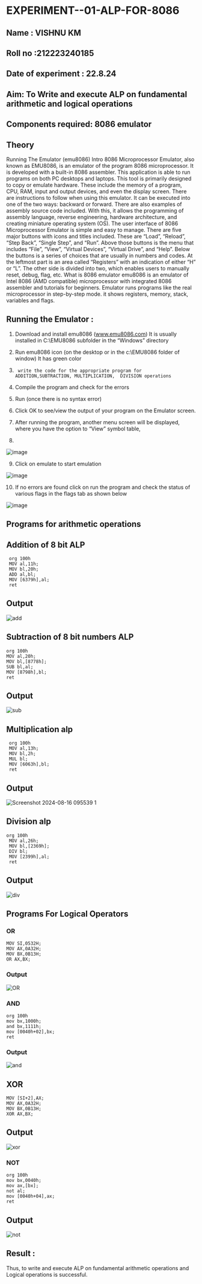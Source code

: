 # EXPERIMENT--01-ALP-FOR-8086
## Name : VISHNU KM
## Roll no :212223240185
## Date of experiment : 22.8.24





## Aim: To Write and execute ALP on fundamental arithmetic and logical operations
## Components required: 8086  emulator 
## Theory 
Running The Emulator (emu8086) Intro 8086 Microprocessor Emulator, also known as EMU8086, is an emulator of the program 8086 microprocessor. It is developed with a built-in 8086 assembler. This application is able to run programs on both PC desktops and laptops. This tool is primarily designed to copy or emulate hardware. These include the memory of a program, CPU, RAM, input and output devices, and even the display screen. There are instructions to follow when using this emulator. It can be executed into one of the two ways: backward or forward. There are also examples of assembly source code included. With this, it allows the programming of assembly language, reverse engineering, hardware architecture, and creating miniature operating system (OS). The user interface of 8086 Microprocessor Emulator is simple and easy to manage. There are five major buttons with icons and titles included. These are “Load”, “Reload”, “Step Back”, “Single Step”, and “Run”. Above those buttons is the menu that includes “File”, “View”, “Virtual Devices”, “Virtual Drive”, and “Help”. Below the buttons is a series of choices that are usually in numbers and codes. At the leftmost part is an area called “Registers” with an indication of either “H” or “L”. The other side is divided into two, which enables users to manually reset, debug, flag, etc. What is 8086 emulator emu8086 is an emulator of Intel 8086 (AMD compatible) microprocessor with integrated 8086 assembler and tutorials for beginners. Emulator runs programs like the real microprocessor in step-by-step mode. it shows registers, memory, stack, variables and flags.


 ## Running the Emulator :
1.	Download and install emu8086 (www.emu8086.com) It is usually installed in C:\EMU8086 subfolder in the “Windows” directory
2.	  Run  emu8086 icon (on the desktop or in the c:\EMU8086 folder of window) It has green color 
 
 
3.		write the code for the appropriate program for ADDITION,SUBTRACTION, MULTIPLICATION,  DIVISION operations 

4.	 Compile the program and check for the errors 
5.	Run (once there is no syntax error) 

6.	Click OK to see/view the output of your program on the Emulator screen. 


7.	After running the program, another menu screen will be displayed, where you have the option to “View” symbol table,
8.	 


![image](https://user-images.githubusercontent.com/36288975/189273263-d65baae9-4b8f-4723-afb3-c0ffa4052b04.png)











9.	Click on emulate to start emulation 








![image](https://user-images.githubusercontent.com/36288975/189273273-9bb36ec1-e2e8-4892-8d35-37707332bfdc.png)








10.	If no errors are found click on run the program and check the status of various flags in the flags tab as shown below 






![image](https://user-images.githubusercontent.com/36288975/189273277-113a2a33-4a40-4ff8-95a5-ecd3a1f504fe.png)







## Programs for arithmetic  operations

## Addition  of 8 bit ALP 

```
 org 100h
 MOV al,11h;
 MOV bl,20h;
 ADD al,bl;
 MOV [6379h],al;
 ret
```

## Output  
 ![add](https://github.com/user-attachments/assets/93c14da7-4a42-4019-93c5-95dc319e016b)

## Subtraction   of 8 bit numbers  ALP 
 ```
org 100h
 MOV al,20h;
 MOV bl,[8778h];
 SUB bl,al;
 MOV [8798h],bl;
 ret
```
## Output  
![sub](https://github.com/user-attachments/assets/ce51b32e-5220-4a78-ae12-62f3c74c0f87)

## Multiplication alp 
```
 org 100h
 MOV al,13h;
 MOV bl,2h;
 MUL bl;
 MOV [6063h],bl;
 ret
```
 ## Output  
![Screenshot 2024-08-16 095539 1](https://github.com/user-attachments/assets/883cbee8-44a2-470a-9175-0d751aefd306)


## Division alp 
```
org 100h
 MOV al,26h;
 MOV bl,[2369h];
 DIV bl;
 MOV [2399h],al;
 ret
```
## Output  

![div](https://github.com/user-attachments/assets/db916d46-1632-44ea-ab66-a747cf27a428)

## Programs For Logical Operators

### OR
```
MOV SI,0532H;
MOV AX,0A32H;
MOV BX,0B13H;
OR AX,BX;
```
### Output
![OR](https://github.com/user-attachments/assets/1bdd3676-2e87-4120-9fc8-cb318b351b3d)

### AND
```
org 100h
mov bx,1000h;
and bx,1111h;
mov [0040h+02],bx;
ret
```
### Output
![and](https://github.com/user-attachments/assets/ff66e0fc-187b-403b-ac56-b72ba597ac10)

## XOR

```
MOV [SI+2],AX;
MOV AX,0A32H;
MOV BX,0B13H;
XOR AX,BX;
```

## Output
![xor](https://github.com/user-attachments/assets/f68073e0-8f38-4d76-8402-aefbaaacab82)


### NOT

```
org 100h
mov bx,0040h;
mov ax,[bx]; 
not al;
mov [0040h+04],ax;
ret
```

## Output
![not](https://github.com/user-attachments/assets/9bd576d5-5b2f-418d-9af7-ed9f88e392c3)

## Result :
Thus, to write and execute ALP on fundamental arithmetic operations and Logical operations is successful.


 









